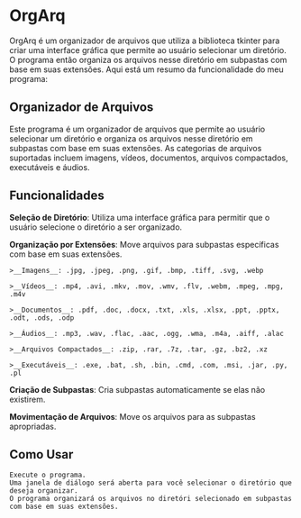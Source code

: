 # OrgArq

  OrgArq é um organizador de arquivos que utiliza a biblioteca tkinter para criar uma interface gráfica que permite ao usuário selecionar um diretório. O programa então organiza os arquivos nesse diretório em subpastas com base em suas extensões. Aqui está um resumo da funcionalidade do meu programa:

## Organizador de Arquivos

  Este programa é um organizador de arquivos que permite ao usuário selecionar um diretório e organiza os arquivos nesse diretório em subpastas com base em suas extensões. As categorias de arquivos suportadas incluem imagens, vídeos, documentos, arquivos compactados, executáveis e áudios.

## Funcionalidades
**Seleção de Diretório**: Utiliza uma interface gráfica para permitir que o usuário selecione o diretório a ser organizado.

 **Organização por Extensões**: Move arquivos para subpastas específicas com base em suas extensões.

    >__Imagens__: .jpg, .jpeg, .png, .gif, .bmp, .tiff, .svg, .webp

    >__Vídeos__: .mp4, .avi, .mkv, .mov, .wmv, .flv, .webm, .mpeg, .mpg, .m4v

    >__Documentos__: .pdf, .doc, .docx, .txt, .xls, .xlsx, .ppt, .pptx, .odt, .ods, .odp

    >__Áudios__: .mp3, .wav, .flac, .aac, .ogg, .wma, .m4a, .aiff, .alac

    >__Arquivos Compactados__: .zip, .rar, .7z, .tar, .gz, .bz2, .xz

    >__Executáveis__: .exe, .bat, .sh, .bin, .cmd, .com, .msi, .jar, .py, .pl

**Criação de Subpastas**: Cria subpastas automaticamente se elas não existirem.

**Movimentação de Arquivos**: Move os arquivos para as subpastas apropriadas.

## Como Usar

    Execute o programa.
    Uma janela de diálogo será aberta para você selecionar o diretório que deseja organizar.
    O programa organizará os arquivos no diretóri selecionado em subpastas com base em suas extensões.